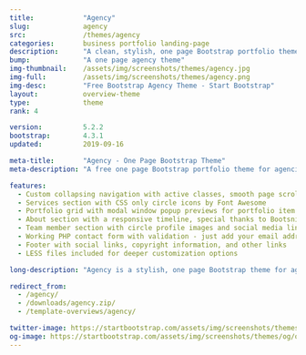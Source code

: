 ```yaml
---
title:            "Agency"
slug:             agency
src:              /themes/agency
categories:       business portfolio landing-page
description:      "A clean, stylish, one page Bootstrap portfolio theme perfect for your agency or small business"
bump:             "A one page agency theme"
img-thumbnail:    /assets/img/screenshots/themes/agency.jpg
img-full:         /assets/img/screenshots/themes/agency.png
img-desc:         "Free Bootstrap Agency Theme - Start Bootstrap"
layout:           overview-theme
type:             theme
rank: 4

version:          5.2.2
bootstrap:        4.3.1
updated:          2019-09-16

meta-title:       "Agency - One Page Bootstrap Theme"
meta-description: "A free one page Bootstrap portfolio theme for agencies. All Start Bootstrap templates are free to download and open source."

features:
  - Custom collapsing navigation with active classes, smooth page scrolling, and responsive fallback stylings
  - Services section with CSS only circle icons by Font Awesome
  - Portfolio grid with modal window popup previews for portfolio item details
  - About section with a responsive timeline, special thanks to Bootsnipp
  - Team member section with circle profile images and social media links
  - Working PHP contact form with validation - just add your email address to the PHP file included
  - Footer with social links, copyright information, and other links
  - LESS files included for deeper customization options

long-description: "Agency is a stylish, one page Bootstrap theme for agencies and small businesses. The design of Agency is based off of the Golden PSD Theme by Mathavan Jaya. You can download the PSD verison of this theme at FreebiesXpress.com."

redirect_from:
  - /agency/
  - /downloads/agency.zip/
  - /template-overviews/agency/

twitter-image: https://startbootstrap.com/assets/img/screenshots/themes/twitter/twitter-agency.png
og-image: https://startbootstrap.com/assets/img/screenshots/themes/og/og-agency.png
---
```

